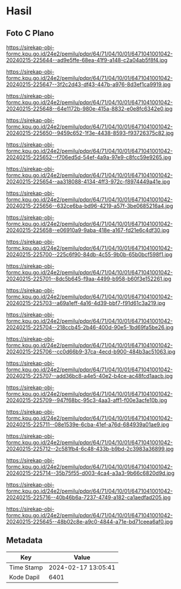 # Hasil

## Foto C Plano

https://sirekap-obj-formc.kpu.go.id/24e2/pemilu/pdpr/64/71/04/10/01/6471041001042-20240215-225644--ad9e5ffe-68ea-41f9-a148-c2a04ab5f8f4.jpg

https://sirekap-obj-formc.kpu.go.id/24e2/pemilu/pdpr/64/71/04/10/01/6471041001042-20240215-225647--3f2c2d43-df43-447b-a976-8d3ef1ca9919.jpg

https://sirekap-obj-formc.kpu.go.id/24e2/pemilu/pdpr/64/71/04/10/01/6471041001042-20240215-225648--64e1172b-980e-415a-8832-e0e8fc6342e0.jpg

https://sirekap-obj-formc.kpu.go.id/24e2/pemilu/pdpr/64/71/04/10/01/6471041001042-20240215-225650--9459c652-1f3e-4438-8593-f93726375c82.jpg

https://sirekap-obj-formc.kpu.go.id/24e2/pemilu/pdpr/64/71/04/10/01/6471041001042-20240215-225652--f706ed5d-54ef-4a9a-97e9-c8fcc59e9265.jpg

https://sirekap-obj-formc.kpu.go.id/24e2/pemilu/pdpr/64/71/04/10/01/6471041001042-20240215-225654--aa318088-4134-4ff3-972c-f8974449a41e.jpg

https://sirekap-obj-formc.kpu.go.id/24e2/pemilu/pdpr/64/71/04/10/01/6471041001042-20240215-225656--632ce6ba-bd96-4219-a57f-3be0685216a4.jpg

https://sirekap-obj-formc.kpu.go.id/24e2/pemilu/pdpr/64/71/04/10/01/6471041001042-20240215-225658--e06910a9-9aba-418e-a167-fd21e6c4df30.jpg

https://sirekap-obj-formc.kpu.go.id/24e2/pemilu/pdpr/64/71/04/10/01/6471041001042-20240215-225700--225c6f90-84db-4c55-9b0b-65b0bcf598f1.jpg

https://sirekap-obj-formc.kpu.go.id/24e2/pemilu/pdpr/64/71/04/10/01/6471041001042-20240215-225701--8dc5b645-f9aa-4499-b958-b60f3e152261.jpg

https://sirekap-obj-formc.kpu.go.id/24e2/pemilu/pdpr/64/71/04/10/01/6471041001042-20240215-225703--a69a1eff-4a16-4d39-bbf7-f91d61c3a219.jpg

https://sirekap-obj-formc.kpu.go.id/24e2/pemilu/pdpr/64/71/04/10/01/6471041001042-20240215-225704--218ccb45-2b46-400d-90e5-1bd69fa5be26.jpg

https://sirekap-obj-formc.kpu.go.id/24e2/pemilu/pdpr/64/71/04/10/01/6471041001042-20240215-225706--cc0d66b9-37ca-4ecd-b900-484b3ac51063.jpg

https://sirekap-obj-formc.kpu.go.id/24e2/pemilu/pdpr/64/71/04/10/01/6471041001042-20240215-225707--add36bc8-a4e5-40e2-b4ce-ac48fcd1aacb.jpg

https://sirekap-obj-formc.kpu.go.id/24e2/pemilu/pdpr/64/71/04/10/01/6471041001042-20240215-225709--947f68bc-95c3-4aa3-aff1-f00e3acfe10b.jpg

https://sirekap-obj-formc.kpu.go.id/24e2/pemilu/pdpr/64/71/04/10/01/6471041001042-20240215-225711--08e1539e-6cba-41ef-a76d-684939a01ae9.jpg

https://sirekap-obj-formc.kpu.go.id/24e2/pemilu/pdpr/64/71/04/10/01/6471041001042-20240215-225712--2c581fb4-6c48-433b-b9bd-2c3983a36899.jpg

https://sirekap-obj-formc.kpu.go.id/24e2/pemilu/pdpr/64/71/04/10/01/6471041001042-20240215-225714--35b75f55-d003-4ca4-a3a3-9b66c6820d9d.jpg

https://sirekap-obj-formc.kpu.go.id/24e2/pemilu/pdpr/64/71/04/10/01/6471041001042-20240215-225716--40b46b6a-7237-4749-a182-ca1aedfad205.jpg

https://sirekap-obj-formc.kpu.go.id/24e2/pemilu/pdpr/64/71/04/10/01/6471041001042-20240215-225645--48b02c8e-a9c0-4844-a71e-bd71ceea6af0.jpg


## Metadata

| Key        | Value               |
| ---------- | ------------------- |
| Time Stamp | 2024-02-17 13:05:41 |
| Kode Dapil | 6401                |



